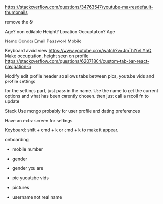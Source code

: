 https://stackoverflow.com/questions/34763547/youtube-maxresdefault-thumbnails

remove the &t

Age? non editable
Height?
Location
Occuptation?
Age

Name
Gender
Email
Password
Mobile

Keyboard avoid view https://www.youtube.com/watch?v=JmThlYvLYhQ
Make occuptation, height seen on profile
https://stackoverflow.com/questions/62071804/custom-tab-bar-react-navigation-5

Modify edit profile header so allows tabs between pics, youtube vids and profile settings

for the settings part, just pass in the name. Use the name to get the current options and what has been curently chosen.
then just call a recoil fn to update

Stack
Use mongo probably for user profile and dating preferences

Have an extra screen for settings

Keyboard: shift + cmd + k or cmd + k to make it appear.

onboarding

- mobile number
- gender
- gender you are
- pic yuoutube vids
- pictures

- username not real name
